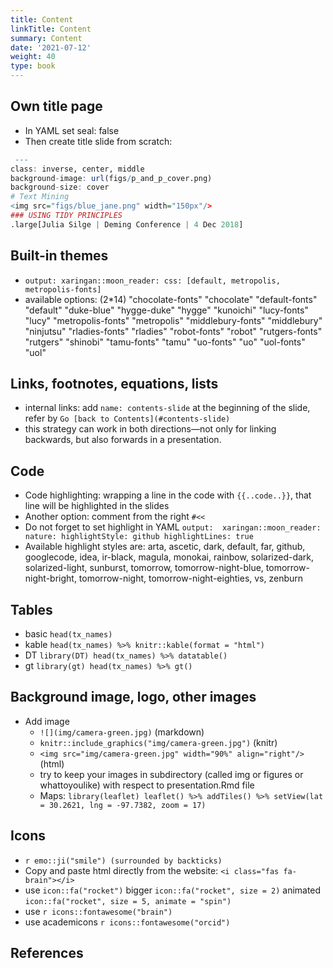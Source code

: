 ```yaml
---
title: Content
linkTitle: Content
summary: Content
date: '2021-07-12'
weight: 40
type: book
---
```


## Own title page

- In YAML set seal: false
- Then create title slide from scratch: 
```r
 ---
class: inverse, center, middle
background-image: url(figs/p_and_p_cover.png)
background-size: cover
# Text Mining
<img src="figs/blue_jane.png" width="150px"/>
### USING TIDY PRINCIPLES
.large[Julia Silge | Deming Conference | 4 Dec 2018]
```

## Built-in themes
- `output:
  xaringan::moon_reader:
    css: [default, metropolis, metropolis-fonts]`
- available options: (2*14)  "chocolate-fonts" "chocolate" "default-fonts"  "default"  "duke-blue"  "hygge-duke"   "hygge"   "kunoichi"  "lucy-fonts"  "lucy"  "metropolis-fonts" "metropolis"  "middlebury-fonts" "middlebury"  "ninjutsu" "rladies-fonts"    "rladies"   "robot-fonts"      "robot"            "rutgers-fonts"    "rutgers"          "shinobi"          "tamu-fonts"       "tamu"             "uo-fonts"    "uo"     "uol-fonts"       
 "uol"


## Links, footnotes, equations, lists

- internal links: add `name: contents-slide` at the beginning of the slide, refer by `Go [back to Contents](#contents-slide)`
- this strategy can work in both directions—not only for linking backwards, but also forwards in a presentation.


## Code

-  Code highlighting:  wrapping a line in the code with ``{{..code..}}``, that line will be highlighted in the slides
-  Another option: comment from the right `#<<` 
-  Do not forget to set highlight in YAML
  `output: 
  xaringan::moon_reader:
    nature:
      highlightStyle: github
      highlightLines: true`
-  Available highlight styles are: arta, ascetic, dark, default, far, github, googlecode, idea, ir-black, magula, monokai, rainbow, solarized-dark, solarized-light, sunburst, tomorrow, tomorrow-night-blue, tomorrow-night-bright, tomorrow-night, tomorrow-night-eighties, vs, zenburn


## Tables
  - basic `head(tx_names)`
  - kable `head(tx_names) %>% knitr::kable(format = "html") `
  - DT    `library(DT) head(tx_names) %>% datatable()`
  - gt    `library(gt) head(tx_names) %>% gt()`
      
## Background image, logo, other images
-  Add image
      - `![](img/camera-green.jpg)` (markdown)
      - `knitr::include_graphics("img/camera-green.jpg")` (knitr)
      - `<img src="img/camera-green.jpg" width="90%" align="right"/>` (html)
      -  try to keep your images in subdirectory (called img or figures or whattoyoulike) with respect to presentation.Rmd file
      -  Maps: `library(leaflet) leaflet() %>% addTiles() %>% setView(lat = 30.2621, lng = -97.7382, zoom = 17)` 

## Icons
- `r emo::ji("smile") (surrounded by backticks)`
- Copy and paste html directly from the website: `<i class="fas fa-brain"></i>`
- use `icon::fa("rocket")` bigger `icon::fa("rocket", size = 2)` animated `icon::fa("rocket", size = 5, animate = "spin")`
- use `r icons::fontawesome("brain")`
- use academicons `r icons::fontawesome("orcid")`

## References

